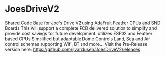 # JoesDriveV2
Shared Code Base for Joe's Drive V2 using AdaFruit Feather CPUs and SND Boards
This will support a complete PCB delivered solution to simplify and provide cost savings for future development.
utilizes ESP32 and Feather based CPUs
Simplified but adaptable Dome Controls
Land, Sea and Air control schemas supporting Wifi, BT and more...
Visit the Pre-Release version here: https://github.com/jlvandusen/JoesDriveV2/releases 
